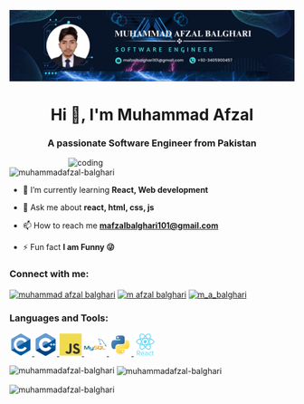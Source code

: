 ![logo](https://github.com/MuhammadAfzal-Balghari/MuhammadAfzal-Balghari/blob/main/github%20Banner.png)
<h1 align="center">Hi 👋, I'm Muhammad Afzal</h1>
<h3 align="center">A passionate Software Engineer from Pakistan</h3>

<img align="right" alt="coding" width="400" src="https://camo.githubusercontent.com/4d9f5ecceb711eec6e2018f38a5677dc657c9738d4a65ba3b928c41c0a45b439/68747470733a2f2f6d69726f2e6d656469756d2e636f6d2f6d61782f313336302f302a37513379765349765f7430696f4a2d5a2e676966">

<p align="left"> <img src="https://komarev.com/ghpvc/?username=muhammadafzal-balghari&label=Profile%20views&color=0e75b6&style=flat" alt="muhammadafzal-balghari" /> </p>

- 🌱 I’m currently learning **React, Web development**

- 💬 Ask me about **react, html, css, js**

- 📫 How to reach me **mafzalbalghari101@gmail.com**

- ⚡ Fun fact **I am Funny 😜**

<h3 align="left">Connect with me:</h3>
<p align="left">
<a href="https://linkedin.com/in/muhammad afzal balghari" target="blank"><img align="center" src="https://raw.githubusercontent.com/rahuldkjain/github-profile-readme-generator/master/src/images/icons/Social/linked-in-alt.svg" alt="muhammad afzal balghari" height="30" width="40" /></a>
<a href="https://fb.com/m afzal balghari" target="blank"><img align="center" src="https://raw.githubusercontent.com/rahuldkjain/github-profile-readme-generator/master/src/images/icons/Social/facebook.svg" alt="m afzal balghari" height="30" width="40" /></a>
<a href="https://instagram.com/m_a_balghari" target="blank"><img align="center" src="https://raw.githubusercontent.com/rahuldkjain/github-profile-readme-generator/master/src/images/icons/Social/instagram.svg" alt="m_a_balghari" height="30" width="40" /></a>
</p>

<h3 align="left">Languages and Tools:</h3>
<p align="left"> <a href="https://www.cprogramming.com/" target="_blank" rel="noreferrer"> <img src="https://raw.githubusercontent.com/devicons/devicon/master/icons/c/c-original.svg" alt="c" width="40" height="40"/> </a> <a href="https://www.w3schools.com/cpp/" target="_blank" rel="noreferrer"> <img src="https://raw.githubusercontent.com/devicons/devicon/master/icons/cplusplus/cplusplus-original.svg" alt="cplusplus" width="40" height="40"/> </a> <a href="https://developer.mozilla.org/en-US/docs/Web/JavaScript" target="_blank" rel="noreferrer"> <img src="https://raw.githubusercontent.com/devicons/devicon/master/icons/javascript/javascript-original.svg" alt="javascript" width="40" height="40"/> </a> <a href="https://www.mysql.com/" target="_blank" rel="noreferrer"> <img src="https://raw.githubusercontent.com/devicons/devicon/master/icons/mysql/mysql-original-wordmark.svg" alt="mysql" width="40" height="40"/> </a> <a href="https://www.python.org" target="_blank" rel="noreferrer"> <img src="https://raw.githubusercontent.com/devicons/devicon/master/icons/python/python-original.svg" alt="python" width="40" height="40"/> </a> <a href="https://reactjs.org/" target="_blank" rel="noreferrer"> <img src="https://raw.githubusercontent.com/devicons/devicon/master/icons/react/react-original-wordmark.svg" alt="react" width="40" height="40"/> </a> </p>

<p><img align="left" src="https://github-readme-stats.vercel.app/api/top-langs?username=muhammadafzal-balghari&show_icons=true&locale=en&layout=compact" alt="muhammadafzal-balghari" /></p>

<p>&nbsp;<img align="center" src="https://github-readme-stats.vercel.app/api?username=muhammadafzal-balghari&show_icons=true&locale=en" alt="muhammadafzal-balghari" /></p>

<p><img align="center" src="https://github-readme-streak-stats.herokuapp.com/?user=muhammadafzal-balghari&" alt="muhammadafzal-balghari" /></p>
